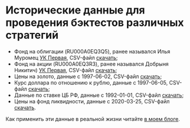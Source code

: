 # Исторические данные для проведения бэктестов различных стратегий

* Фонд на облигации (RU000A0EQ3Q5), ранее назывался Илья Муромец [УК Первая](https://www.first-am.ru/individuals/fund/opif-obligatsiy-fond-ros-obligatsiy), CSV-файл [скачать](https://github.com/digitalnomadinvestor/digitalnomadstrategy/blob/main/RU000A0EQ3Q5.csv);
* Фонд на акции (RU000A0EQ3R3), ранее назывался Добрыня Никитич) [УК Первая](https://www.first-am.ru/individuals/fund/opif-aktsiy-fond-ros-aktsiy), CSV-файл [скачать](https://github.com/digitalnomadinvestor/digitalnomadstrategy/blob/main/RU000A0EQ3R3.csv);
* Цены на золото, данные с 1997-06-02, CSV-файл [скачать](https://github.com/digitalnomadinvestor/digitalnomadstrategy/blob/main/gold.csv);
* Курс доллара по отношению к рублю, данные с 1997-06-05, CSV-файл [скачать](https://github.com/digitalnomadinvestor/digitalnomadstrategy/blob/main/currency_rates_usd.csv);
* Данные по ставке ЦБ РФ, данные с 1992-01-01, CSV-файл [скачать](https://github.com/digitalnomadinvestor/digitalnomadstrategy/blob/main/cbr_rates.csv);
* Цены на фонд ликвидности, данные с 2020-03-25, CSV-файл [скачать](https://github.com/digitalnomadinvestor/digitalnomadstrategy/blob/main/BBG00RPRPX12.csv).

Как применить эти данные в реальной жизни читайте [в моем блоге](https://tinyurl.com/47xd9pem).